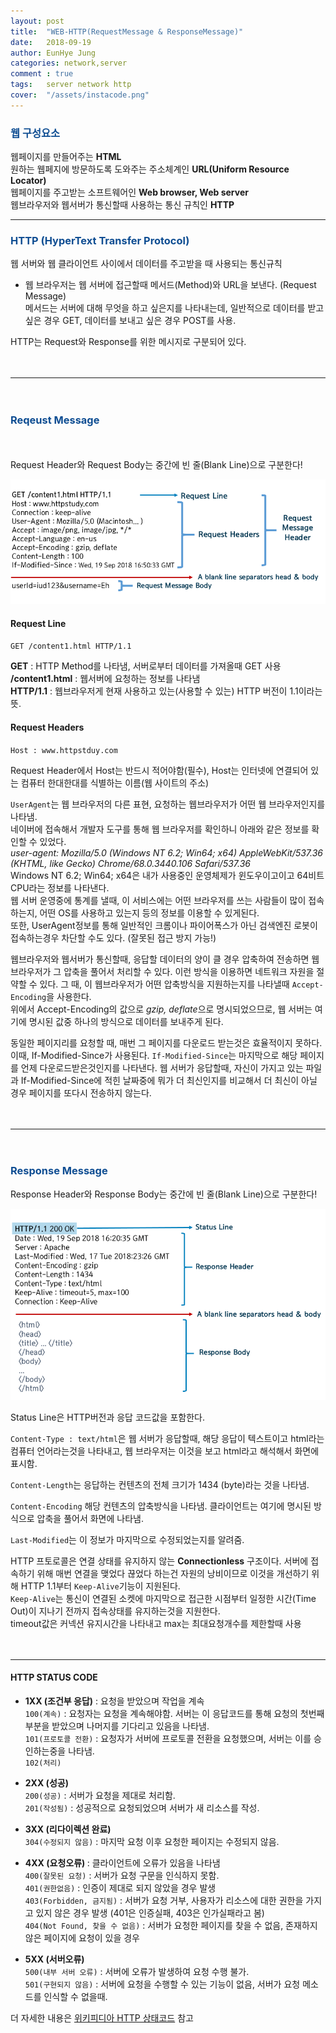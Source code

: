 ```yaml
---
layout: post
title:  "WEB-HTTP(RequestMessage & ResponseMessage)"
date:   2018-09-19
author: EunHye Jung
categories: network,server
comment : true
tags:	server network http
cover:  "/assets/instacode.png"
---   
```

          
   
###  <font color = "#0E4D92"> 웹 구성요소 </font>     

웹페이지를 만들어주는 <b> HTML </b>   
원하는 웹페지에 방문하도록 도와주는 주소체계인 <b>URL(Uniform Resource Locator)</b>   
웹페이지를 주고받는 소프트웨어인 <b> Web browser, Web server</b>  
웹브라우저와 웹서버가 통신할때 사용하는 통신 규칙인 <b>HTTP</b>   
        
- - -   
          
###  <font color = "#0E4D92"> HTTP (HyperText Transfer Protocol)  </font>  
 
웹 서버와 웹 클라이언트 사이에서 데이터를 주고받을 때 사용되는 통신규칙  
* 웹 브라우저는 웹 서버에 접근할때 메서드(Method)와 URL을 보낸다. (Request Message)  
  메서드는 서버에 대해 무엇을 하고 싶은지를 나타내는데, 일반적으로 데이터를 받고 싶은 경우 GET, 데이터를 보내고 싶은 경우 POST를 사용.    
  
HTTP는 Request와 Response를 위한 메시지로 구분되어 있다.    
  
　  
- - -  
    
　  
###  <font color = "#0E4D92"> Reqeust Message </font>    
　  
     
Request Header와 Request Body는 중간에 빈 줄(Blank Line)으로 구분한다!  
  
  
  ![content01](/assets/contents/network/content01_httprequestmsg.PNG)    
  
  
#### Request Line   
   
` GET /content1.html HTTP/1.1 `   
  
<b>GET</b> : HTTP Method를 나타냄, 서버로부터 데이터를 가져올때 GET 사용    
<b>/content1.html</b> : 웹서버에 요청하는 정보를 나타냄  
<b>HTTP/1.1</b> : 웹브라우저게 현재 사용하고 있는(사용할 수 있는) HTTP 버전이 1.1이라는 뜻.  
   
   
#### Request Headers  
   
`Host : www.httpstduy.com`   
  
Request Header에서 Host는 반드시 적어야함(필수), 
Host는 인터넷에 연결되어 있는 컴퓨터 한대한대를 식별하는 이름(웹 사이트의 주소)   
  
`UserAgent`는 웹 브라우저의 다른 표현, 요청하는 웹브라우저가 어떤 웹 브라우저인지를 나타냄.  
네이버에 접속해서 개발자 도구를 통해 웹 브라우저를 확인하니 아래와 같은 정보를 확인할 수 있었다.      
<i> user-agent: Mozilla/5.0 (Windows NT 6.2; Win64; x64) AppleWebKit/537.36 (KHTML, like Gecko) Chrome/68.0.3440.106 Safari/537.36  </i>  
Windows NT 6.2; Win64; x64은 내가 사용중인 운영체제가 윈도우이고이고 64비트 CPU라는 정보를 나타낸다.   
웹 서버 운영중에 통계를 낼때, 이 서비스에는 어떤 브라우저를 쓰는 사람들이 많이 접속하는지, 어떤 OS를 사용하고 있는지 등의 정보를 이용할 수 있게된다.    
또한, UserAgent정보를 통해 일반적인 크롬이나 파이어폭스가 아닌 검색엔진 로봇이 접속하는경우 차단할 수도 있다. (잘못된 접근 방지 가능!)  
  
웹브라우저와 웹서버가 통신할때, 응답할 데이터의 양이 클 경우 압축하여 전송하면 웹 브라우저가 그 압축을 풀어서 처리할 수 있다. 이런 방식을 이용하면 네트워크 자원을 절약할 수 있다. 그 때, 이 웹브라우저가 어떤 압축방식을 지원하는지를 나타낼때 `Accept-Encoding`을 사용한다.  
위에서 Accept-Encoding의 값으로 <i>gzip, deflate</i>으로 명시되었으므로, 웹 서버는 여기에 명시된 값중 하나의 방식으로 데이터를 보내주게 된다.  
  
동일한 페이지리를 요청할 때, 매번 그 페이지를 다운로드 받는것은 효율적이지 못하다. 이때, If-Modified-Since가 사용된다. `If-Modified-Since`는 마지막으로 해당 페이지를 언제 다운로드받은것인지를 나타낸다. 웹 서버가 응답할때, 자신이 가지고 있는 파일과 If-Modified-Since에 적힌 날짜중에 뭐가 더 최신인지를 비교해서 더 최신이 아닐 경우 페이지를 또다시 전송하지 않는다.      
  
　  
- - -  
    
　  
###  <font color = "#0E4D92"> Response Message </font>    
  
Response Header와 Response Body는 중간에 빈 줄(Blank Line)으로 구분한다!  
  
  
  ![content02](/assets/contents/network/content02_http_responsemsg.PNG)    
  
  
Status Line은 HTTP버전과 응답 코드값을 포함한다. 
  
`Content-Type : text/html`은 웹 서버가 응답할때, 해당 응답이 텍스트이고 html라는 컴퓨터 언어라는것을 나타내고, 웹 브라우저는 이것을 보고 html라고 해석해서 화면에 표시함.   
  
`Content-Length`는 응답하는 컨텐츠의 전체 크기가 1434 (byte)라는 것을 나타냄.  
  
`Content-Encoding` 해당 컨텐츠의 압축방식을 나타냄. 클라이언트는 여기에 명시된 방식으로 압축을 풀어서 화면에 나타냄.    
   
`Last-Modified`는 이 정보가 마지막으로 수정되었는지를 알려줌.  
  
HTTP 프토로콜은 연결 상태를 유지하지 않는 <b>Connectionless</b> 구조이다. 서버에 접속하기 위해 매번 연결을 맺었다 끊었다 하는건 자원의 낭비이므로 이것을 개선하기 위해 HTTP 1.1부터 `Keep-Alive`기능이 지원된다.  
`Keep-Alive`는 통신이 연결된 소켓에 마지막으로 접근한 시점부터 일정한 시간(Time Out)이 지나기 전까지 접속상태를 유지하는것을 지원한다.  
timeout값은 커넥션 유지시간을 나타내고 max는 최대요청개수를 제한할때 사용  
   
　
- - - 
  
    
#### HTTP STATUS CODE   
  
* <b> 1XX (조건부 응답)</b> : 요청을 받았으며 작업을 계속  
  `100(계속)` : 요청자는 요청을 계속해야함. 서버는 이 응답코드를 통해 요청의 첫번째 부분을 받았으며 나머지를 기다리고 있음을 나타냄.  
  `101(프로토콜 전환)` : 요청자가 서버에 프로토콜 전환을 요청했으며, 서버는 이를 승인하는중을 나타냄.  
 `102(처리)`  
  
* <b> 2XX (성공) </b>  
  `200(성공)` : 서버가 요청을 제대로 처리함.  
  `201(작성됨)` : 성공적으로 요청되었으며 서버가 새 리소스를 작성.  
  
* <b> 3XX (리다이렉션 완료) </b>  
  `304(수정되지 않음)` : 마지막 요청 이후 요청한 페이지는 수정되지 않음. 
  
* <b> 4XX (요청오류) </b> : 클라이언트에 오류가 있음을 나타냄    
  `400(잘못된 요청)` : 서버가 요청 구문을 인식하지 못함.   
  `401(권한없음)` : 인증이 제대로 되지 않았을 경우 발생  
  `403(Forbidden, 금지됨)` : 서버가 요청 거부, 사용자가 리소스에 대한 권한을 가지고 있지 않은 경우 발생 (401은 인증실패, 403은 인가실패라고 봄)  
  `404(Not Found, 찾을 수 없음)` : 서버가 요청한 페이지를 찾을 수 없음, 존재하지 않은 페이지에 요청이 있을 경우  
    
* <b> 5XX (서버오류) </b>    
  `500(내부 서버 오류)` : 서버에 오류가 발생하여 요청 수행 불가.    
  `501(구현되지 않음)` : 서버에 요청을 수행할 수 있는 기능이 없음, 서버가 요청 메소드를 인식할 수 없을때.  
  
더 자세한 내용은 [위키피디아 HTTP 상태코드](https://ko.wikipedia.org/wiki/HTTP_%EC%83%81%ED%83%9C_%EC%BD%94%EB%93%9C) 참고  